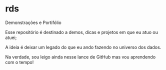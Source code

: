 # rds
Demonstrações e Portifólio

Esse repositório é destinado a demos, dicas e projetos em que eu atuo ou atuei;

A ideia é deixar um legado do que eu ando fazendo no universo dos dados.

Na verdade, sou leigo ainda nesse lance de GitHub mas vou aprendendo com o tempo!
